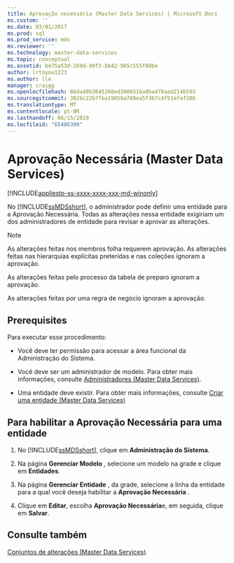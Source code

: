 ```yaml
---
title: Aprovação necessária (Master Data Services) | Microsoft Docs
ms.custom: ''
ms.date: 03/01/2017
ms.prod: sql
ms.prod_service: mds
ms.reviewer: ''
ms.technology: master-data-services
ms.topic: conceptual
ms.assetid: b475a53d-269d-49f3-bb42-965c555f80be
author: lrtoyou1223
ms.author: lle
manager: craigg
ms.openlocfilehash: 6bda48b3645260ed3886316a0ba478aad214b593
ms.sourcegitcommit: 3026c22b7fba19059a769ea5f367c4f51efaf286
ms.translationtype: MT
ms.contentlocale: pt-BR
ms.lasthandoff: 06/15/2019
ms.locfileid: "65486390"
---
```

# <a name="approval-required-master-data-services"></a>Aprovação Necessária (Master Data Services)

[!INCLUDE[appliesto-ss-xxxx-xxxx-xxx-md-winonly](../includes/appliesto-ss-xxxx-xxxx-xxx-md-winonly.md)]

  No [!INCLUDE[ssMDSshort](../includes/ssmdsshort-md.md)], o administrador pode definir uma entidade para a Aprovação Necessária. Todas as alterações nessa entidade exigiriam um dos administradores de entidade para revisar e aprovar as alterações.  
  
> [!NOTE]  
>  As alterações feitas nos membros folha requerem aprovação. As alterações feitas nas hierarquias explícitas preteridas e nas coleções ignoram a aprovação.  
>   
>  As alterações feitas pelo processo da tabela de preparo ignoram a aprovação.  
>   
>  As alterações feitas por uma regra de negócio ignoram a aprovação.  
  
## <a name="prerequisites"></a>Prerequisites  
 Para executar esse procedimento:  
  
-   Você deve ter permissão para acessar a área funcional da Administração do Sistema.  
  
-   Você deve ser um administrador de modelo. Para obter mais informações, consulte [Administradores &#40;Master Data Services&#41;](../master-data-services/administrators-master-data-services.md).  
  
-   Uma entidade deve existir. Para obter mais informações, consulte [Criar uma entidade &#40;Master Data Services&#41;](../master-data-services/create-an-entity-master-data-services.md)  
  
## <a name="to-enable-approval-required-for-an-entity"></a>Para habilitar a Aprovação Necessária para uma entidade  
  
1.  No [!INCLUDE[ssMDSshort](../includes/ssmdsshort-md.md)], clique em **Administração do Sistema**.  
  
2.  Na página **Gerenciar Modelo** , selecione um modelo na grade e clique em **Entidades**.  
  
3.  Na página **Gerenciar Entidade** , da grade, selecione a linha da entidade para a qual você deseja habilitar a  **Aprovação Necessária** .  
  
4.  Clique em **Editar**, escolha **Aprovação Necessária**e, em seguida, clique em **Salvar**.  
  
## <a name="see-also"></a>Consulte também  
 [Conjuntos de alterações &#40;Master Data Services&#41;](../master-data-services/changesets-master-data-services.md)  
  
  
